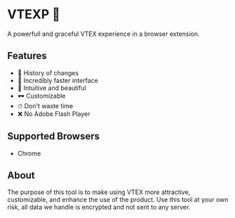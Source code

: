 # VTEXP 💅
A powerfull and graceful VTEX experience in a browser extension.

## Features
- 📁 History of changes
- 🚀 Incredibly faster interface
- 🌈 Intuitive and beautiful
- 🕶 Customizable
- ⏱ Don't waste time
- ❌ No Adobe Flash Player

## Supported Browsers
- Chrome

## About
The purpose of this tool is to make using VTEX more attractive, customizable, and enhance the use of the product.
Use this tool at your own risk, all data we handle is encrypted and not sent to any server.
